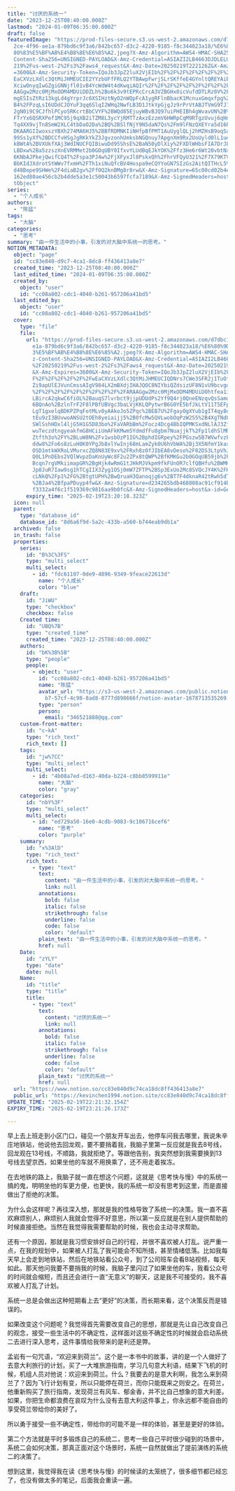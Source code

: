 ```yaml
---
title: "讨厌的系统一"
date: "2023-12-25T08:40:00.000Z"
lastmod: "2024-01-09T06:35:00.000Z"
draft: false
featuredImage: "https://prod-files-secure.s3.us-west-2.amazonaws.com/d7dbc101-8\
  2ce-4f96-ae1a-879bd6c9f3a6/842bc657-d3c2-4220-9185-f8c344023a18/%E6%80%9D%E8%\
  80%83%E5%BF%AB%E4%B8%8E%E6%85%A2.jpeg?X-Amz-Algorithm=AWS4-HMAC-SHA256&X-Amz-\
  Content-Sha256=UNSIGNED-PAYLOAD&X-Amz-Credential=ASIAZI2LB4663DJDLELU%2F20250\
  219%2Fus-west-2%2Fs3%2Faws4_request&X-Amz-Date=20250219T222126Z&X-Amz-Expires\
  =3600&X-Amz-Security-Token=IQoJb3JpZ2luX2VjEIb%2F%2F%2F%2F%2F%2F%2F%2F%2F%2Fw\
  EaCXVzLXdlc3QtMiJHMEUCIE2YYzbUFfFRLQ2YTBAwpFwrjSLrSKffeE4GYnltQREYAiEA19q3C6v\
  XciwOnyqIwGZgiGNNjfl01vB4YcWdW4t4dKwqiAQIr%2F%2F%2F%2F%2F%2F%2F%2F%2F%2F%2FAR\
  AAGgw2Mzc0MjMxODM4MDUiDDZLh%2Bo6k3v9tEPRcCrcA3VZBGHx0icVufdDTLRz0V%2FRhTwzJwQ\
  mgESIsZtRz13kgLd4gYrprJc6XSIHztNyO2nWQpFcA1ygRFlnBbacK1McnuxGmqxfpg%2FdXkU3gO\
  B4%2FPzqLsI6UDdCJOYuF3qq6SlqI2WHq2NwfLB3D1JtkYpGjgJz9rPrVtABJTVmG9TJ7Qt3aGJMX\
  2gN0i9C9CJfhlPCyoSRKcrtBbCVYF%2BWQd85EjuyWBvBJQ97uiPHEIBh4gWvavUN%2B%2BDTZJ%2\
  FTrYx6QSRXPef1MC95j9qXB2iTZM8L3ycYjRMTTzAxzEzzmV6HWRpCqM9RTgzUvuj6qHnKf3gfBFA\
  Tq4XX9vjTn8SmW2XLC4tbDaO2Da%2BQ%2BSlfNjY9N5daN7Qs%2Fm9lFNzQXEYra5d16PqfIhbS8k\
  DKAARGIIwoxszYBXh274MA6HJ5%2BBfRDMNKIiNHfpBfPMT1AuUyglQLj2hMZHsB9oqSa1tkp47Wx\
  99Ss1yXf%2BDCCfvHSgJgRKkYkZ3JgvzonhUmksbNGQnuy7ApgnXm9Rx2UoUyld0lL1uesAF7U7SO\
  kBWtA%2BVXUkfXAj3WdINUCFQIBiwuDd95ShsE%2BaN50yDlXiy%2FXDlWHbsFIA7DrJ8lFa34Lnk\
  LBDxw%2Ba5zzszXnEVRMMet2b0GOqUBY0IfxvYLUdBqEJkYOK%2Ffz3He6r6Wt20vbtNxhbxwU%2B\
  6KNbAJPkejQwifCQ4T%2Fspa3PJ4w%2FjXFyxJl8PskxQh%2FhrVFQyU321%2F7X79KTVrF87bsOV\
  BbKIdJXdrotStWWv7fxmH%2FTh1xiNuQfcBV4Hospa9eCQYYoGN7SIzGs2AitQITHcL5%2FRslkED\
  d48Bope9SHWe%2F4diaB2gv%2FfOQ2knBMg8r8rw&X-Amz-Signature=65c00cd02b4eaea5a437\
  162ed80ae456cb2b4dde5a3e1c50043b6597fcfa7189&X-Amz-SignedHeaders=host&x-id=Ge\
  tObject"
series:
  - "个人成长"
authors:
  - "陈猛"
tags:
  - "大脑"
categories:
  - "思考"
summary: "由一件生活中的小事，引发的对大脑中系统一的思考。"
NOTION_METADATA:
  object: "page"
  id: "cc83e840-d9c7-4ca1-8dc8-ff436413a8e7"
  created_time: "2023-12-25T08:40:00.000Z"
  last_edited_time: "2024-01-09T06:35:00.000Z"
  created_by:
    object: "user"
    id: "cc08a802-cdc1-4040-b261-957206a41bd5"
  last_edited_by:
    object: "user"
    id: "cc08a802-cdc1-4040-b261-957206a41bd5"
  cover:
    type: "file"
    file:
      url: "https://prod-files-secure.s3.us-west-2.amazonaws.com/d7dbc101-82ce-4f96-a\
        e1a-879bd6c9f3a6/842bc657-d3c2-4220-9185-f8c344023a18/%E6%80%9D%E8%80%8\
        3%E5%BF%AB%E4%B8%8E%E6%85%A2.jpeg?X-Amz-Algorithm=AWS4-HMAC-SHA256&X-Am\
        z-Content-Sha256=UNSIGNED-PAYLOAD&X-Amz-Credential=ASIAZI2LB46656GKGQ55\
        %2F20250219%2Fus-west-2%2Fs3%2Faws4_request&X-Amz-Date=20250219T222018Z\
        &X-Amz-Expires=3600&X-Amz-Security-Token=IQoJb3JpZ2luX2VjEIb%2F%2F%2F%2\
        F%2F%2F%2F%2F%2F%2FwEaCXVzLXdlc3QtMiJHMEUCIQDNrs7CWe3SFR2j1TuOfebO8DGEH\
        Zi9apUlEJVunCmssAIgV984LX2mBXdjIHAJQOC8NIYbiQZdsizUF8N1vU9bcvgqiAQIr%2F\
        %2F%2F%2F%2F%2F%2F%2F%2F%2F%2FARAAGgw2Mzc0MjMxODM4MDUiDOhtfea1iBJ%2Fbht\
        LBircA2qkwC6fiOL%2BauqS7lvrbct9jjpUDUdPs2Yf9Q4rj0QneENzqvQsSamqybsfd4qb\
        6BQnAo%2BzlnTrF2F8lPBfUBVgc3baLVjKKLQPytwrB6G0YE5bfJkLtV11T5EFps0t8vG1V\
        LgT1gxelqBDKPZPqFotMLv0yAAkoJo5ZPqc%2BEB7U%2FgayOgXYub1gIT4qy8qmj5x4%2B\
        tEu9zI3BUvwoANSU2tOEh8yeiaijj5%2B0fcMw5QVLwobOqPzW2S5%2B4XgTNd89Ld%2FS3\
        SWlSshHDxl4ljG5H1G5D83bo%2FaVARbBm%2Focz4Dcg4BbIQPMKSxdNLlAJ3Zfj3v7mGFw\
        wuTeczdtngyeakfmG8HCiiUmAFkKMwm5YdmdfFu8gbm7NuajjkT%2Fp1ldhSlMRroDvby7o\
        Ztfth3o%2FY%2BLuW8N%2Fv1wsbOzP1IG%2BphdIGRpey%2FPGszw5B7WVwfvzFan21PIyI\
        ddw8%2Fo6s8zLuH0K0YPgJb8xlYwInj68mLamZyk0U6hVbWA%2Bj3X5NfmY1kaxJIP5oqJj\
        OSD1mtkWXRoLVMurxcZQ8N83E9xv%2FRxh8zOfJIbEA8vDeso%2F02DS3LtpVhJ4Z0mVq0j\
        Q0L1PnDEbs2VQlWvpzDaKnUyWc8F2u2ZPx8tQWP%2BfKMKGu2b0GOqUB59jb%2F3E3SfYm9\
        Bcqn7rgVMkiimapGR%2BgHjk4wRmG1tJHkMJVkpm9fkFUnOR7clfQBHfu%2BWMHAeJc%2BV\
        Jp0JuR7Iaw9sg1hTCgIIX3Zyg1OSj0mW7ZFTP%2BSp3ExUo2Mc8SVQcJY4K%2FKmQy5Y%2B\
        cLNkQ%2Fp1%2FG%2BtgtUPH%2BwQruaH3Qanoqjg6v%2BT7F4dknaR42tRwh5dTtSb1IQw5\
        %2BJa4%2BfpaPDuyp4fw&X-Amz-Signature=d234265bdb468808ac91cf914b914af056\
        f3332a4f6c1f519369c9816aa9b0fc&X-Amz-SignedHeaders=host&x-id=GetObject"
      expiry_time: "2025-02-19T23:20:18.323Z"
  icon: null
  parent:
    type: "database_id"
    database_id: "8d6a6f9d-5a2c-433b-a560-b744eab9db1a"
  archived: false
  in_trash: false
  properties:
    series:
      id: "B%3C%3FS"
      type: "multi_select"
      multi_select:
        - id: "fdc61107-0de9-4896-9349-9feace22613d"
          name: "个人成长"
          color: "blue"
    draft:
      id: "JiWU"
      type: "checkbox"
      checkbox: false
    Created time:
      id: "UBQ%7B"
      type: "created_time"
      created_time: "2023-12-25T08:40:00.000Z"
    authors:
      id: "bK%3B%5B"
      type: "people"
      people:
        - object: "user"
          id: "cc08a802-cdc1-4040-b261-957206a41bd5"
          name: "陈猛"
          avatar_url: "https://s3-us-west-2.amazonaws.com/public.notion-static.com/775523\
            b7-57cf-4c98-8ad8-8777d898666f/notion-avatar-1678713535269.png"
          type: "person"
          person:
            email: "346521888@qq.com"
    custom-front-matter:
      id: "c~kA"
      type: "rich_text"
      rich_text: []
    tags:
      id: "jw%7CC"
      type: "multi_select"
      multi_select:
        - id: "4b08a7ed-d163-40da-b224-c8bb8599911e"
          name: "大脑"
          color: "gray"
    categories:
      id: "nbY%3F"
      type: "multi_select"
      multi_select:
        - id: "ed729a50-16e0-4cdb-9083-9c106716cef6"
          name: "思考"
          color: "purple"
    summary:
      id: "x%3AlD"
      type: "rich_text"
      rich_text:
        - type: "text"
          text:
            content: "由一件生活中的小事，引发的对大脑中系统一的思考。"
            link: null
          annotations:
            bold: false
            italic: false
            strikethrough: false
            underline: false
            code: false
            color: "default"
          plain_text: "由一件生活中的小事，引发的对大脑中系统一的思考。"
          href: null
    Date:
      id: "zYLY"
      type: "date"
      date: null
    Name:
      id: "title"
      type: "title"
      title:
        - type: "text"
          text:
            content: "讨厌的系统一"
            link: null
          annotations:
            bold: false
            italic: false
            strikethrough: false
            underline: false
            code: false
            color: "default"
          plain_text: "讨厌的系统一"
          href: null
  url: "https://www.notion.so/cc83e840d9c74ca18dc8ff436413a8e7"
  public_url: "https://kevinchen1994.notion.site/cc83e840d9c74ca18dc8ff436413a8e7"
UPDATE_TIME: "2025-02-19T22:21:32.154Z"
EXPIRY_TIME: "2025-02-19T23:21:26.173Z"

---
```

<link rel="stylesheet" href="https://cdn.jsdelivr.net/npm/katex@0.16.2/dist/katex.min.css" integrity="sha384-bYdxxUwYipFNohQlHt0bjN/LCpueqWz13HufFEV1SUatKs1cm4L6fFgCi1jT643X" crossorigin="anonymous">


早上去上班走到小区门口，碰见一个朋友开车出去，他停车问我去哪里，我说朱辛庄地铁站，他说他去回龙观，要不要捎着我，我脑子里第一反应就是我去8号线，回龙观在13号线，不顺路，我就拒绝了。等跟他告别，我突然想到我需要换到13号线去望京西，如果坐他的车就不用换乘了，还不用走着挨冻。


在去地铁的路上，我脑子就一直在想这个问题，这就是《思考快与慢》中的系统一搞的鬼，明明坐他的车更方便，也更快，我的系统一却没有思考到这里，而是直接做出了拒绝的决策。


为什么会这样呢？再往深入想，那就是我的性格导致了系统一的决策。我一直不喜欢麻烦别人，麻烦别人我就会觉得不好意思，所以第一反应就是在别人提供帮助的时候直接拒绝。当然在我觉得我需要帮助的时候，我也会主动寻求帮助。


还有一个原因，那就是我习惯安排好自己的行程，并很不喜欢被人打乱。说严重一点，在我的规划中，如果被人打乱了我可能会不知所措，甚至情绪低落。比如我每天早上会走到地铁站，然后在地铁站看公众号，到了公司班车会看B站视频，每天如此。那天他问我要不要捎我的时候，我脑子里闪过了如果坐他的车，我看公众号的时间就会缩短，而且还会进行一直“无意义”的聊天，这是我不可接受的，我不喜欢被人打乱了计划。


系统一总是会做出这种短期看上去“更好”的决策，而长期来看，这个决策反而是错误的。


如果改变这个问题呢？我觉得首先需要改变自己的思想，那就是先让自己改变自己的观念，接受一些生活中的不确定性，这样面对这些不确定性的时候就会启动系统二去进行深入思考，这件事情给我带来的是利还是弊。


孟岩有一句咒语，“欢迎来到荷兰”。这个是一本书中的故事，讲的是一个人做好了去意大利旅行的计划，买了一大堆旅游指南，学习几句意大利语，结果下飞机的时候，机组人员对他说：欢迎来到荷兰。什么？我要去的是意大利啊，我怎么来到荷兰了？因为飞行计划有变，所以只能停在荷兰，而你只能既来之则安之。在荷兰，他重新购买了旅行指南，发现荷兰有风车、郁金香，并不比自己想象的意大利差。如果，你把生命都浪费在哀叹为什么没有去意大利这件事上，你永远都不能自由的享受荷兰带给你的美好了。


所以勇于接受一些不确定性，带给你的可能不是一样的体验，甚至是更好的体验。


第二个方法就是平时多锻炼自己的系统二，思考一些自己平时很少碰到的场景中，系统二会如何决策，那真正面对这个场景时，系统一自然就做出了提前演练的系统二的决策了。


想到这里，我觉得我在读《思考快与慢》的时候读的太笼统了，很多细节都已经忘了，也没有做太多的笔记，后面我会重读一遍。

